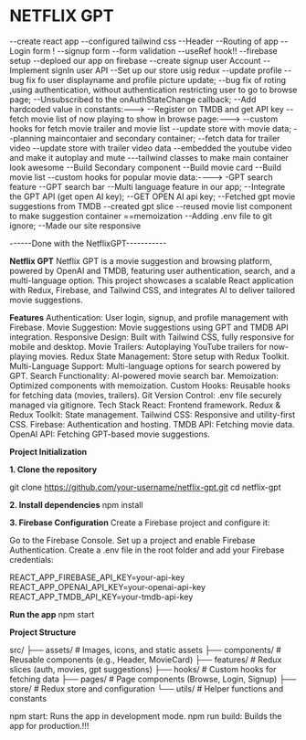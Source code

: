 # NETFLIX GPT
--create react app
--configured tailwind css
--Header
--Routing of app
--Login form !
--signup form
--form validation
--useRef hook!!
--firebase setup
--deploed our app on firebase 
--create signup user Account
--Implement signIn user API
--Set up our store usig redux
--update profile
--bug fix fo user displayname and profile picture update;
--bug fix of roting ,using authentication, without authentication restricting user to go to browse page;
--Unsubscribed to the onAuthStateChange callback;
--Add hardcoded value in constants:--->
--Register on TMDB and get API key 
-- fetch movie list of now playing to show in browse page:--->
--custom hooks for fetch movie trailer and movie list
--update store with movie data;
--planning maincontaier and secondary container;
--fetch data for trailer video
--update store with trailer video data
--embedded the youtube video and make it autoplay and mute
---tailwind classes to make main container look awesome
--Build Secondary component
--Build movie card
--Build movie list
--custom hooks for popular movie data:---->
-GPT search feature
--GPT search bar 
--Multi language feature in our app;
--Integrate the GPT API (get open AI key);
--GET OPEN AI api key;
--Fetched gpt movie suggestions from TMDB
--created gpt slice
--reused movie list component to make suggestion container
==memoization
--Adding .env file to git ignore;
--Made our site responsive


------Done with the NetflixGPT-----------


**Netflix GPT**
Netflix GPT is a movie suggestion and browsing platform, powered by OpenAI and TMDB, featuring user authentication, search, and a multi-language option. This project showcases a scalable React application with Redux, Firebase, and Tailwind CSS, and integrates AI to deliver tailored movie suggestions.

**Features**
Authentication: User login, signup, and profile management with Firebase.
Movie Suggestion: Movie suggestions using GPT and TMDB API integration.
Responsive Design: Built with Tailwind CSS, fully responsive for mobile and desktop.
Movie Trailers: Autoplaying YouTube trailers for now-playing movies.
Redux State Management: Store setup with Redux Toolkit.
Multi-Language Support: Multi-language options for search powered by GPT.
Search Functionality: AI-powered movie search bar.
Memoization: Optimized components with memoization.
Custom Hooks: Reusable hooks for fetching data (movies, trailers).
Git Version Control: .env file securely managed via gitignore.
Tech Stack
React: Frontend framework.
Redux & Redux Toolkit: State management.
Tailwind CSS: Responsive and utility-first CSS.
Firebase: Authentication and hosting.
TMDB API: Fetching movie data.
OpenAI API: Fetching GPT-based movie suggestions.


**Project Initialization**

**1. Clone the repository**

git clone https://github.com/your-username/netflix-gpt.git
cd netflix-gpt

**2. Install dependencies**
npm install

**3. Firebase Configuration**
Create a Firebase project and configure it:

Go to the Firebase Console.
Set up a project and enable Firebase Authentication.
Create a .env file in the root folder and add your Firebase credentials:


REACT_APP_FIREBASE_API_KEY=your-api-key
REACT_APP_OPENAI_API_KEY=your-openai-api-key
REACT_APP_TMDB_API_KEY=your-tmdb-api-key

**Run the app**
npm start

**Project Structure**

src/
├── assets/        # Images, icons, and static assets
├── components/    # Reusable components (e.g., Header, MovieCard)
├── features/      # Redux slices (auth, movies, gpt suggestions)
├── hooks/         # Custom hooks for fetching data
├── pages/         # Page components (Browse, Login, Signup)
├── store/         # Redux store and configuration
└── utils/         # Helper functions and constants


npm start: Runs the app in development mode.
npm run build: Builds the app for production.!!!





